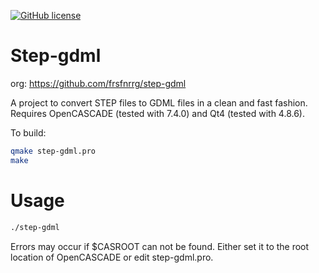[![GitHub license](https://img.shields.io/github/license/haknkayaa/step-2-gdml?style=for-the-badge)](https://github.com/haknkayaa/step-2-gdml/blob/master/LICENSE.md)


# Step-gdml

org: https://github.com/frsfnrrg/step-gdml

A project to convert STEP files to GDML files in a clean and fast fashion.
Requires OpenCASCADE (tested with 7.4.0) and Qt4 (tested with 4.8.6).

To build:
```bash
qmake step-gdml.pro
make
```


# Usage
```bash
./step-gdml
```

Errors may occur if $CASROOT can not be found. Either set it to
the root location of OpenCASCADE or edit step-gdml.pro.



